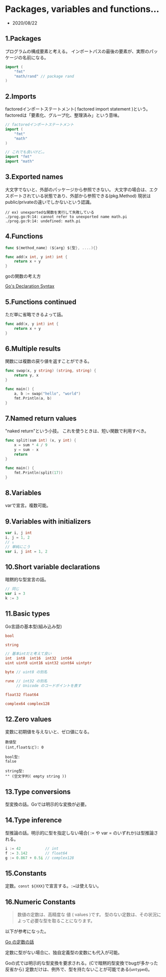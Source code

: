# Packages, variables and functions...

- 2020/08/22

## 1.Packages

プログラムの構成要素と考える。
インポートパスの最後の要素が、実際のパッケージの名前になる。
```go
import (
	"fmt"
	"math/rand" // package rand
)
```

## 2.Imports

factoredインポートステートメント( factored import statement )という。
factoredは「要素化、グループ化、整理済み」という意味。
```go
// factoredインポートステートメント
import (
	"fmt"
	"math"
)

// これでも良いけど。。
import "fmt"
import "math"
```

## 3.Exported names

大文字でないと、外部のパッケージから参照できない。
大文字の場合は、エクスポートされている状態であり、外部から参照できる(pkg.Method)
現状はpublic/privateの違いでしかないという認識。

```
// ex) unexportedな関数を実行して失敗している
./prog.go:9:14: cannot refer to unexported name math.pi
./prog.go:9:14: undefined: math.pi
```

## 4.Functions

```go
func ${method_name} (${arg} ${型}, ....){}
```

```go
func add(x int, y int) int {
	return x + y
}
```

goの関数の考え方

[Go's Declaration Syntax](https://blog.golang.org/declaration-syntax)

## 5.Functions continued

ただ単に省略できるよって話。
```go
func add(x, y int) int {
	return x + y
}
```

## 6.Multiple results
関数には複数の戻り値を返すことができる。

```go
func swap(x, y string) (string, string) {
	return y, x
}

func main() {
	a, b := swap("hello", "world")
	fmt.Println(a, b)
}
```

## 7.Named return values

"naked return"という小技。
これを使うときは、短い関数で利用すべき。

```go
func split(sum int) (x, y int) {
	x = sum * 4 / 9
	y = sum - x
	return
}

func main() {
	fmt.Println(split(17))
}
```

## 8.Variables

varで宣言。複数可能。

## 9.Variables with initializers

```go
var i, j int
i, j = 1, 2
// ↓
// 単純にこう
var i, j int = 1, 2
```

## 10.Short variable declarations

暗黙的な型宣言の話。

```go
// 同じ
var i = 3
k := 3
```

## 11.Basic types

Go言語の基本型(組み込み型)

```go
bool

string

// 基本intだと考えて良い
int  int8  int16  int32  int64
uint uint8 uint16 uint32 uint64 uintptr

byte // uint8 の別名

rune // int32 の別名
     // Unicode のコードポイントを表す

float32 float64

complex64 complex128
```

## 12.Zero values

変数に初期値を与えないと、ゼロ値になる。

```
数値型
(int,floatなど): 0

bool型: 
false

string型: 
"" (空文字列( empty string ))
```

## 13.Type conversions

型変換の話。Goでは明示的な変換が必要。

## 14.Type inference

型推論の話。明示的に型を指定しない場合( := や var = のいずれか)は型推論される。

```go
i := 42           // int
f := 3.142        // float64
g := 0.867 + 0.5i // complex128
```

## 15.Constants

定数。`const ${XXX}`で宣言する。`:=`は使えない。

## 16.Numeric Constants

> 数値の定数は、高精度な 値 ( values )です。
> 型のない定数は、その状況によって必要な型を取ることになります。

以下が参考になった。

[Go の定数の話](https://qiita.com/hkurokawa/items/a4d402d3182dff387674)

定数に型がない場合に、独自定義型の変数にも代入が可能。

Goの式では明示的な型変換を要求される。(Cで暗黙的型変換でbugが多かった反省から)
定数だけは、例外で、型を持たないことが可能である(`untyped`)。

